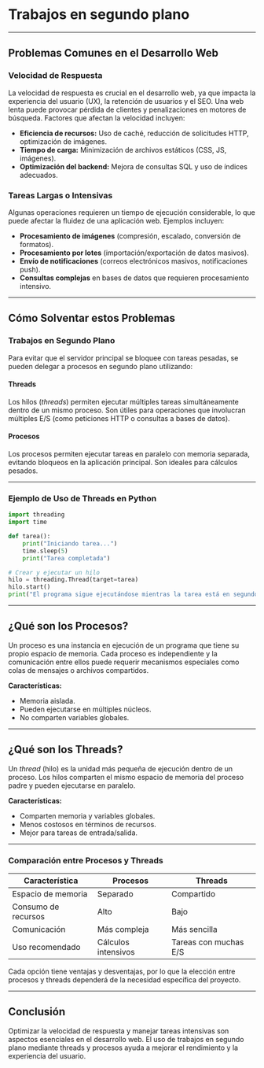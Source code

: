 # Trabajos en segundo plano

---

## Problemas Comunes en el Desarrollo Web 

### Velocidad de Respuesta
La velocidad de respuesta es crucial en el desarrollo web, ya que impacta la experiencia del usuario (UX), la retención de usuarios y el SEO. Una web lenta puede provocar pérdida de clientes y penalizaciones en motores de búsqueda. Factores que afectan la velocidad incluyen:
- **Eficiencia de recursos:** Uso de caché, reducción de solicitudes HTTP, optimización de imágenes.
- **Tiempo de carga:** Minimización de archivos estáticos (CSS, JS, imágenes).
- **Optimización del backend:** Mejora de consultas SQL y uso de índices adecuados.

### Tareas Largas o Intensivas
Algunas operaciones requieren un tiempo de ejecución considerable, lo que puede afectar la fluidez de una aplicación web. Ejemplos incluyen:
- **Procesamiento de imágenes** (compresión, escalado, conversión de formatos).
- **Procesamiento por lotes** (importación/exportación de datos masivos).
- **Envío de notificaciones** (correos electrónicos masivos, notificaciones push).
- **Consultas complejas** en bases de datos que requieren procesamiento intensivo.

---

## Cómo Solventar estos Problemas

### Trabajos en Segundo Plano
Para evitar que el servidor principal se bloquee con tareas pesadas, se pueden delegar a procesos en segundo plano utilizando:

#### Threads
Los hilos (*threads*) permiten ejecutar múltiples tareas simultáneamente dentro de un mismo proceso. Son útiles para operaciones que involucran múltiples E/S (como peticiones HTTP o consultas a bases de datos).

#### Procesos
Los procesos permiten ejecutar tareas en paralelo con memoria separada, evitando bloqueos en la aplicación principal. Son ideales para cálculos pesados.

---

### Ejemplo de Uso de Threads en Python

```python
import threading
import time

def tarea():
    print("Iniciando tarea...")
    time.sleep(5)
    print("Tarea completada")

# Crear y ejecutar un hilo
hilo = threading.Thread(target=tarea)
hilo.start()
print("El programa sigue ejecutándose mientras la tarea está en segundo plano")
```

---

## ¿Qué son los Procesos?
Un proceso es una instancia en ejecución de un programa que tiene su propio espacio de memoria. Cada proceso es independiente y la comunicación entre ellos puede requerir mecanismos especiales como colas de mensajes o archivos compartidos.

**Características:**
- Memoria aislada.
- Pueden ejecutarse en múltiples núcleos.
- No comparten variables globales.

---

## ¿Qué son los Threads?
Un *thread* (hilo) es la unidad más pequeña de ejecución dentro de un proceso. Los hilos comparten el mismo espacio de memoria del proceso padre y pueden ejecutarse en paralelo.

**Características:**
- Comparten memoria y variables globales.
- Menos costosos en términos de recursos.
- Mejor para tareas de entrada/salida.

---

### Comparación entre Procesos y Threads

| Característica  | Procesos | Threads |
|---------------|----------|---------|
| Espacio de memoria | Separado | Compartido |
| Consumo de recursos | Alto | Bajo |
| Comunicación | Más compleja | Más sencilla |
| Uso recomendado | Cálculos intensivos | Tareas con muchas E/S |

Cada opción tiene ventajas y desventajas, por lo que la elección entre procesos y threads dependerá de la necesidad específica del proyecto.

---

## Conclusión
Optimizar la velocidad de respuesta y manejar tareas intensivas son aspectos esenciales en el desarrollo web. El uso de trabajos en segundo plano mediante threads y procesos ayuda a mejorar el rendimiento y la experiencia del usuario.

